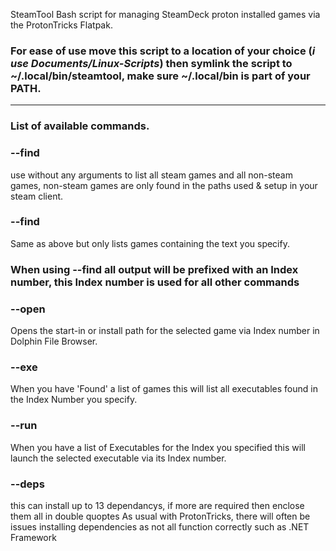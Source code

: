 SteamTool
Bash script for managing SteamDeck proton installed games via the ProtonTricks Flatpak.

### For ease of use move this script to a location of your choice (*i use Documents/Linux-Scripts*) then symlink the script to **~/.local/bin/steamtool**, make sure **~/.local/bin** is part of your **PATH**.
---------------------------------------------------------------------------------------------

### List of available commands.

### --find
use without any arguments to list all steam games and all non-steam games, non-steam games are only
found in the paths used & setup in your steam client.
  
### --find <Name>
Same as above but only lists games containing the text you specify.

### When using --find all output will be prefixed with an Index number, this Index number is used for all other commands

### --open <Index>
Opens the start-in or install path for the selected game via Index number in Dolphin File Browser.
  
### --exe <Index>
When you have 'Found' a list of games this will list all executables found in the Index Number you specify.

### --run <Index>
When you have a list of Executables for the Index you specified this will launch the selected executable via its Index number.

### --deps <Index> <DepList>
this can install up to 13 dependancys, if more are required then enclose them all in double quoptes
As usual with ProtonTricks, there will often be issues installing dependencies as not all function correctly such as .NET Framework

